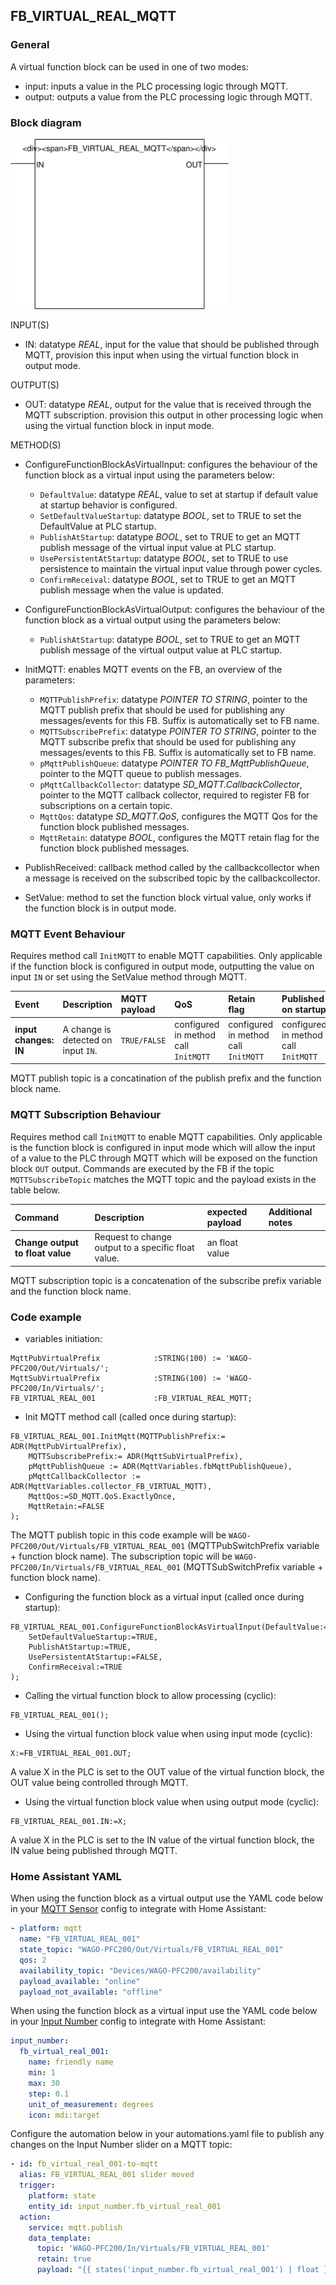 ## FB_VIRTUAL_REAL_MQTT

### __General__
A virtual function block can be used in one of two modes:
- input: inputs a value in the PLC processing logic through MQTT.
- output: outputs a value from the PLC processing logic through MQTT.

### __Block diagram__

<img src="../_img/FB_VIRTUAL_REAL_MQTT.svg" width="350">

INPUT(S)
- IN: datatype *REAL*, input for the value that should be published through MQTT, provision this input when using the virtual function block in output mode.

OUTPUT(S)
- OUT: datatype *REAL*, output for the value that is received through the MQTT subscription. provision this output in other processing logic when using the virtual function block in input mode.

METHOD(S)
- ConfigureFunctionBlockAsVirtualInput: configures the behaviour of the function block as a virtual input using the parameters below:
    - `DefaultValue`: datatype *REAL*, value to set at startup if default value at startup behavior is configured.
    - `SetDefaultValueStartup`: datatype *BOOL*, set to TRUE to set the DefaultValue at PLC startup. 
    - `PublishAtStartup`: datatype *BOOL*, set to TRUE to get an MQTT publish message of the virtual input value at PLC startup.
    - `UsePersistentAtStartup`: datatype *BOOL*, set to TRUE to use persistence to maintain the virtual input value through power cycles. 
    - `ConfirmReceival`: datatype *BOOL*, set to TRUE to get an MQTT publish message when the value is updated. 

- ConfigureFunctionBlockAsVirtualOutput: configures the behaviour of the function block as a virtual output using the parameters below:
    - `PublishAtStartup`: datatype *BOOL*, set to TRUE to get an MQTT publish message of the virtual output value at PLC startup.

- InitMQTT: enables MQTT events on the FB, an overview of the parameters:
    - `MQTTPublishPrefix`: datatype *POINTER TO STRING*, pointer to the MQTT publish prefix that should be used for publishing any messages/events for this FB. Suffix is automatically set to FB name. 
    - `MQTTSubscribePrefix`: datatype *POINTER TO STRING*, pointer to the MQTT subscribe prefix that should be used for publishing any messages/events to this FB. Suffix is automatically set to FB name. 
    - `pMqttPublishQueue`: datatype *POINTER TO FB_MqttPublishQueue*, pointer to the MQTT queue to publish messages.
    - `pMqttCallbackCollector`: datatype *SD_MQTT.CallbackCollector*, pointer to the MQTT callback collector, required to register FB for subscriptions on a certain topic.
    - `MqttQos`: datatype *SD_MQTT.QoS*, configures the MQTT Qos for the function block published messages.  
    - `MqttRetain`: datatype *BOOL*, configures the MQTT retain flag for the function block published messages.
    
- PublishReceived: callback method called by the callbackcollector when a message is received on the subscribed topic by the callbackcollector.

- SetValue: method to set the function block virtual value, only works if the function block is in output mode.


### __MQTT Event Behaviour__
Requires method call `InitMQTT` to enable MQTT capabilities. Only applicable if the function block is configured in output mode, outputting the value on input `IN` or set using the SetValue method through MQTT.  

| Event | Description | MQTT payload | QoS | Retain flag | Published on startup |
|:-------------|:------------------|:------------------|:------------------|:--------------------------|:--------------------------|
| **input changes: IN**   | A change is detected on input `IN`. | `TRUE/FALSE` | configured in method call `InitMQTT` | configured in method call `InitMQTT` | configured in method call `InitMQTT`

MQTT publish topic is a concatination of the publish prefix and the function block name. 

### __MQTT Subscription Behaviour__
Requires method call `InitMQTT` to enable MQTT capabilities. Only applicable is the function block is configured in input mode which will allow the input of a value to the PLC through MQTT which will be exposed on the function block `OUT` output.
Commands are executed by the FB if the topic `MQTTSubscribeTopic` matches the MQTT topic and the payload exists in the table below.

| Command | Description | expected payload | Additional notes | 
|:-------------|:------------------|:------------------|:------------------|
| **Change output to float value** | Request to change output to a specific float value. | an float value | 

MQTT subscription topic is a concatenation of the subscribe prefix variable and the function block name. 

### __Code example__

- variables initiation:
```
MqttPubVirtualPrefix            :STRING(100) := 'WAGO-PFC200/Out/Virtuals/';
MqttSubVirtualPrefix            :STRING(100) := 'WAGO-PFC200/In/Virtuals/';
FB_VIRTUAL_REAL_001             :FB_VIRTUAL_REAL_MQTT;
```

- Init MQTT method call (called once during startup):
```
FB_VIRTUAL_REAL_001.InitMqtt(MQTTPublishPrefix:= ADR(MqttPubVirtualPrefix),				
	MQTTSubscribePrefix:= ADR(MqttSubVirtualPrefix),									
	pMqttPublishQueue := ADR(MqttVariables.fbMqttPublishQueue),						
	pMqttCallbackCollector := ADR(MqttVariables.collector_FB_VIRTUAL_MQTT),
	MqttQos:=SD_MQTT.QoS.ExactlyOnce, 
	MqttRetain:=FALSE											
);
```
The MQTT publish topic in this code example will be `WAGO-PFC200/Out/Virtuals/FB_VIRTUAL_REAL_001` (MQTTPubSwitchPrefix variable + function block name). The subscription topic will be `WAGO-PFC200/In/Virtuals/FB_VIRTUAL_REAL_001` (MQTTSubSwitchPrefix variable + function block name).


- Configuring the function block as a virtual input (called once during startup):
```
FB_VIRTUAL_REAL_001.ConfigureFunctionBlockAsVirtualInput(DefaultValue:=12.234,
    SetDefaultValueStartup:=TRUE,
    PublishAtStartup:=TRUE,
    UsePersistentAtStartup:=FALSE,
    ConfirmReceival:=TRUE
);
```

- Calling the virtual function block to allow processing (cyclic):
```
FB_VIRTUAL_REAL_001();
```

- Using the virtual function block value when using input mode (cyclic):
```
X:=FB_VIRTUAL_REAL_001.OUT;
```
A value X in the PLC is set to the OUT value of the virtual function block, the OUT value being controlled through MQTT.

- Using the virtual function block value when using output mode (cyclic):
```
FB_VIRTUAL_REAL_001.IN:=X;
```
A value X in the PLC is set to the IN value of the virtual function block, the IN value being published through MQTT.

### __Home Assistant YAML__
When using the function block as a virtual output use the YAML code below in your [MQTT Sensor](https://www.home-assistant.io/integrations/sensor.mqtt/) config to integrate with Home Assistant:

```YAML
- platform: mqtt
  name: "FB_VIRTUAL_REAL_001"
  state_topic: "WAGO-PFC200/Out/Virtuals/FB_VIRTUAL_REAL_001"
  qos: 2  
  availability_topic: "Devices/WAGO-PFC200/availability"
  payload_available: "online"
  payload_not_available: "offline"
```

When using the function block as a virtual input use the YAML code below in your [Input Number](https://www.home-assistant.io/integrations/input_number/) config to integrate with Home Assistant: 

```YAML
input_number:
  fb_virtual_real_001:
    name: friendly name
    min: 1
    max: 30
    step: 0.1
    unit_of_measurement: degrees
    icon: mdi:target
```

Configure the automation below in your automations.yaml file to publish any changes on the Input Number slider on a MQTT topic:

```YAML
- id: fb_virtual_real_001-to-mqtt
  alias: FB_VIRTUAL_REAL_001 slider moved
  trigger:
    platform: state
    entity_id: input_number.fb_virtual_real_001
  action:
    service: mqtt.publish
    data_template:
      topic: 'WAGO-PFC200/In/Virtuals/FB_VIRTUAL_REAL_001'
      retain: true
      payload: "{{ states('input_number.fb_virtual_real_001') | float }}"
```